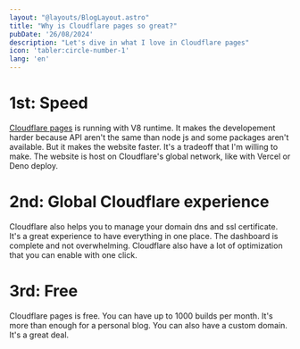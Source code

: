 ```yaml
---
layout: "@layouts/BlogLayout.astro"
title: "Why is Cloudflare pages so great?"
pubDate: '26/08/2024'
description: "Let's dive in what I love in Cloudflare pages"
icon: 'tabler:circle-number-1'
lang: 'en'
---
```

# 1st: Speed
[Cloudflare pages](https://pages.cloudflare.com/) is running with V8 runtime. It makes the developement harder because API aren't the same than node js and some packages aren't available. But it makes the website faster. It's a tradeoff that I'm willing to make. The website is host on Cloudflare's global network, like with Vercel or Deno deploy.

# 2nd: Global Cloudflare experience
Cloudflare also helps you to manage your domain dns and ssl certificate. It's a great experience to have everything in one place. The dashboard is complete and not overwhelming. Cloudflare also have a lot of optimization that you can enable with one click.

# 3rd: Free
Cloudflare pages is free. You can have up to 1000 builds per month. It's more than enough for a personal blog. You can also have a custom domain. It's a great deal.
